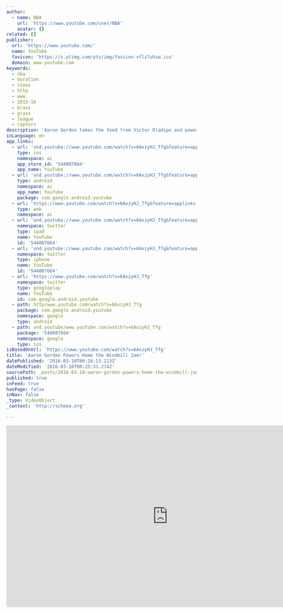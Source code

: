 ```yaml
---
author:
  - name: NBA
    url: 'https://www.youtube.com/user/NBA'
    avatar: {}
related: []
publisher:
  url: 'https://www.youtube.com/'
  name: YouTube
  favicon: 'https://s.ytimg.com/yts/img/favicon-vflz7uhzw.ico'
  domain: www.youtube.com
keywords:
  - nba
  - duration
  - views
  - http
  - www
  - 2015-16
  - brass
  - grass
  - league
  - raptors
description: 'Aaron Gordon takes the feed from Victor Oladipo and powers home a monster windmill jam. About the NBA: The NBA is the premier professional basketball league in the United States and Canada.'
inLanguage: en
app_links:
  - url: 'vnd.youtube://www.youtube.com/watch?v=6AxzyHJ_Tfg&feature=applinks'
    type: ios
    namespace: ai
    app_store_id: '544007664'
    app_name: YouTube
  - url: 'vnd.youtube://www.youtube.com/watch?v=6AxzyHJ_Tfg&feature=applinks'
    type: android
    namespace: ai
    app_name: YouTube
    package: com.google.android.youtube
  - url: 'https://www.youtube.com/watch?v=6AxzyHJ_Tfg&feature=applinks'
    type: web
    namespace: ai
  - url: 'vnd.youtube://www.youtube.com/watch?v=6AxzyHJ_Tfg&feature=applinks'
    namespace: twitter
    type: ipad
    name: YouTube
    id: '544007664'
  - url: 'vnd.youtube://www.youtube.com/watch?v=6AxzyHJ_Tfg&feature=applinks'
    namespace: twitter
    type: iphone
    name: YouTube
    id: '544007664'
  - url: 'https://www.youtube.com/watch?v=6AxzyHJ_Tfg'
    namespace: twitter
    type: googleplay
    name: YouTube
    id: com.google.android.youtube
  - path: http/www.youtube.com/watch?v=6AxzyHJ_Tfg
    package: com.google.android.youtube
    namespace: google
    type: android
  - path: vnd.youtube/www.youtube.com/watch?v=6AxzyHJ_Tfg
    package: '544007664'
    namespace: google
    type: ios
isBasedOnUrl: 'https://www.youtube.com/watch?v=6AxzyHJ_Tfg'
title: 'Aaron Gordon Powers Home the Windmill Jam!'
datePublished: '2016-03-10T00:26:13.213Z'
dateModified: '2016-03-10T00:25:31.274Z'
sourcePath: _posts/2016-03-10-aaron-gordon-powers-home-the-windmill-jam.md
published: true
inFeed: true
hasPage: false
inNav: false
_type: VideoObject
_context: 'http://schema.org'

---
```

<iframe src="https://cdn.embedly.com/widgets/media.html?url=https%3A%2F%2Fwww.youtube.com%2Fwatch%3Fv%3D6AxzyHJ_Tfg&amp;src=https%3A%2F%2Fwww.youtube.com%2Fembed%2F6AxzyHJ_Tfg%3Ffeature%3Doembed&amp;type=text%2Fhtml&amp;key=b7d04c9b404c499eba89ee7072e1c4f7&amp;schema=youtube" width="854" height="480" scrolling="no" frameborder="0" allowfullscreen="allowfullscreen" style=""></iframe>